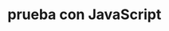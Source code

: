<html lang="en">
<head>
    <meta charset="UTF-8">
    <meta name="viewport" content="width=    , initial-scale=1.0">
    <title>Document</title>
</head>
<body>
    <h1>prueba con JavaScript</h1>
    <script>
        alert('Hola mundo');
        console.log('Hola mundo')
    </script>
</body>
</html>
